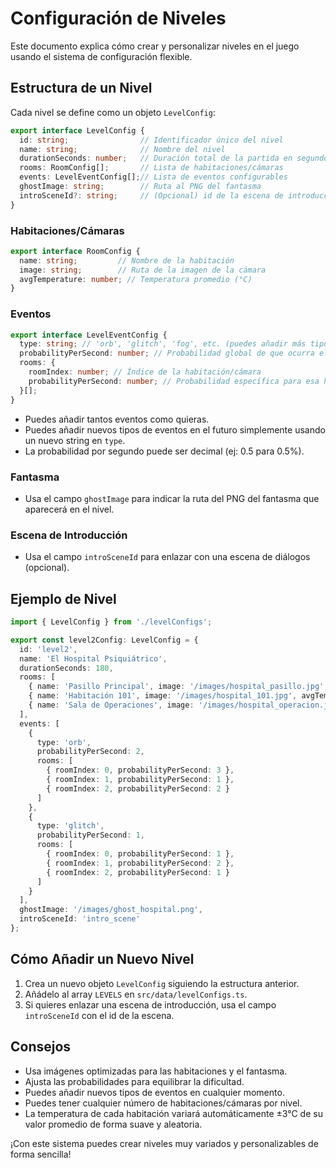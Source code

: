 # Configuración de Niveles

Este documento explica cómo crear y personalizar niveles en el juego usando el sistema de configuración flexible.

## Estructura de un Nivel

Cada nivel se define como un objeto `LevelConfig`:

```typescript
export interface LevelConfig {
  id: string;                // Identificador único del nivel
  name: string;              // Nombre del nivel
  durationSeconds: number;   // Duración total de la partida en segundos
  rooms: RoomConfig[];       // Lista de habitaciones/cámaras
  events: LevelEventConfig[];// Lista de eventos configurables
  ghostImage: string;        // Ruta al PNG del fantasma
  introSceneId?: string;     // (Opcional) id de la escena de introducción
}
```

### Habitaciones/Cámaras

```typescript
export interface RoomConfig {
  name: string;         // Nombre de la habitación
  image: string;        // Ruta de la imagen de la cámara
  avgTemperature: number; // Temperatura promedio (°C)
}
```

### Eventos

```typescript
export interface LevelEventConfig {
  type: string; // 'orb', 'glitch', 'fog', etc. (puedes añadir más tipos)
  probabilityPerSecond: number; // Probabilidad global de que ocurra el evento cada segundo (0-100)
  rooms: {
    roomIndex: number; // Índice de la habitación/cámara
    probabilityPerSecond: number; // Probabilidad específica para esa habitación
  }[];
}
```

- Puedes añadir tantos eventos como quieras.
- Puedes añadir nuevos tipos de eventos en el futuro simplemente usando un nuevo string en `type`.
- La probabilidad por segundo puede ser decimal (ej: 0.5 para 0.5%).

### Fantasma

- Usa el campo `ghostImage` para indicar la ruta del PNG del fantasma que aparecerá en el nivel.

### Escena de Introducción

- Usa el campo `introSceneId` para enlazar con una escena de diálogos (opcional).

## Ejemplo de Nivel

```typescript
import { LevelConfig } from './levelConfigs';

export const level2Config: LevelConfig = {
  id: 'level2',
  name: 'El Hospital Psiquiátrico',
  durationSeconds: 180,
  rooms: [
    { name: 'Pasillo Principal', image: '/images/hospital_pasillo.jpg', avgTemperature: 15 },
    { name: 'Habitación 101', image: '/images/hospital_101.jpg', avgTemperature: 13 },
    { name: 'Sala de Operaciones', image: '/images/hospital_operacion.jpg', avgTemperature: 12 }
  ],
  events: [
    {
      type: 'orb',
      probabilityPerSecond: 2,
      rooms: [
        { roomIndex: 0, probabilityPerSecond: 3 },
        { roomIndex: 1, probabilityPerSecond: 1 },
        { roomIndex: 2, probabilityPerSecond: 2 }
      ]
    },
    {
      type: 'glitch',
      probabilityPerSecond: 1,
      rooms: [
        { roomIndex: 0, probabilityPerSecond: 1 },
        { roomIndex: 1, probabilityPerSecond: 2 },
        { roomIndex: 2, probabilityPerSecond: 1 }
      ]
    }
  ],
  ghostImage: '/images/ghost_hospital.png',
  introSceneId: 'intro_scene'
};
```

## Cómo Añadir un Nuevo Nivel

1. Crea un nuevo objeto `LevelConfig` siguiendo la estructura anterior.
2. Añádelo al array `LEVELS` en `src/data/levelConfigs.ts`.
3. Si quieres enlazar una escena de introducción, usa el campo `introSceneId` con el id de la escena.

## Consejos

- Usa imágenes optimizadas para las habitaciones y el fantasma.
- Ajusta las probabilidades para equilibrar la dificultad.
- Puedes añadir nuevos tipos de eventos en cualquier momento.
- Puedes tener cualquier número de habitaciones/cámaras por nivel.
- La temperatura de cada habitación variará automáticamente ±3°C de su valor promedio de forma suave y aleatoria.

¡Con este sistema puedes crear niveles muy variados y personalizables de forma sencilla! 